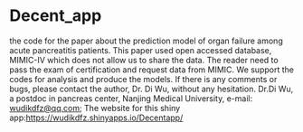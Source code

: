 # Decent_app
the code for the paper about the prediction model of organ failure among acute pancreatitis patients.
This paper used open accessed database, MIMIC-IV which does not allow us to share the data. The reader need to pass the exam of certification and request data from MIMIC.
We support the codes for analysis and produce the models. If there is any comments or bugs, please contact the author, Dr. Di Wu, without any hesitation.
Dr.Di Wu, a postdoc in pancreas center, Nanjing Medical University, e-mail: wudikdfz@qq.com;
The website for this shiny app:https://wudikdfz.shinyapps.io/Decentapp/
